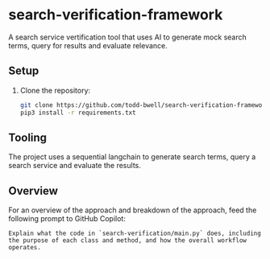 # search-verification-framework
A search service vertification tool that uses AI to generate mock search terms, query for results and evaluate relevance.

## Setup
1. Clone the repository:
   ```bash
   git clone https://github.com/todd-bwell/search-verification-framework.git
   pip3 install -r requirements.txt
   ```

## Tooling
The project uses a sequential langchain to generate search terms, query a search service and evaluate the results.

## Overview
For an overview of the approach and breakdown of the approach, feed the following prompt to GitHub Copilot:
```
Explain what the code in `search-verification/main.py` does, including the purpose of each class and method, and how the overall workflow operates.
```

